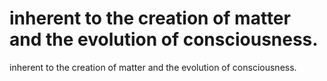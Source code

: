 # inherent to the creation of matter and the evolution of consciousness.

inherent to the creation of matter and the evolution of consciousness.